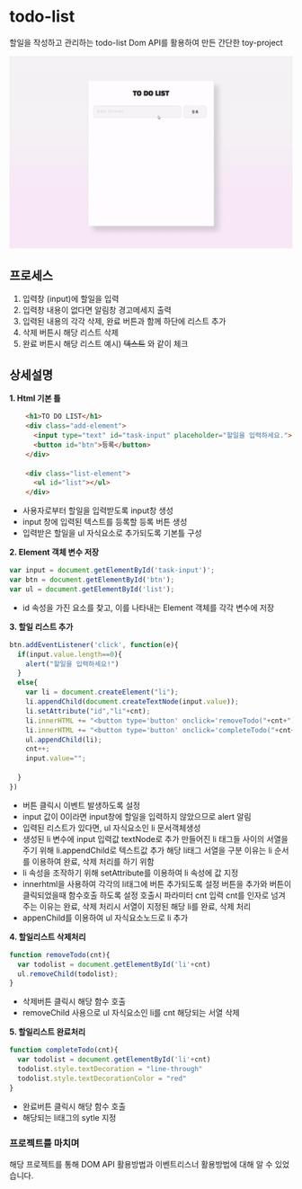 # todo-list
할일을 작성하고 관리하는 todo-list
Dom API를 활용하여 만든 간단한 toy-project

![imng](./to-img.gif)

 ## 프로세스
1. 입력창 (input)에 할일을 입력
2. 입력창 내용이 없다면 알림창 경고메세지 출력
3. 입력된 내용의 각각 삭제, 완료 버튼과 함께 하단에 리스트 추가
4. 삭제 버튼시 해당 리스트 삭제
5. 완료 버튼시 해당 리스트 예시) ~~텍스트~~ 와 같이 체크

## 상세설명

**1. Html 기본 틀**
```html
	<h1>TO DO LIST</h1>
    <div class="add-element">
      <input type="text" id="task-input" placeholder="할일을 입력하세요.">
      <button id="btn">등록</button>
    </div>

    <div class="list-element">
      <ul id="list"></ul>
    </div>
```

- 사용자로부터 할일을 입력받도록 input창 생성
- input 창에 입력된 텍스트를 등록할 등록 버튼 생성
- 입력받은 할일을 ul 자식요소로 추가되도록 기본틀 구성


**2. Element 객체 변수 저장**

```javascript
var input = document.getElementById('task-input')';
var btn = document.getElementById('btn');
var ul = document.getElementById('list');

```
- id 속성을 가진 요소를 찾고, 이를 나타내는 Element 객체를 각각 변수에 저장

**3. 할일 리스트 추가**

```javascript
btn.addEventListener('click', function(e){
  if(input.value.length==0){
    alert("할일을 입력하세요!")
  }
  else{
    var li = document.createElement("li");
    li.appendChild(document.createTextNode(input.value));
	li.setAttribute("id","li"+cnt); 
    li.innerHTML += "<button type='button' onclick='removeTodo("+cnt+")'>삭제</button>";
    li.innerHTML += "<button type='button' onclick='completeTodo("+cnt+")'>완료</button>";
    ul.appendChild(li);
    cnt++;
    input.value="";
  
  }
})

```

- 버튼 클릭시 이벤트 발생하도록 설정
- input 값이 0이라면 input창에 할일을 입력하지 않았으므로 alert 알림
- 입력된 리스트가 있다면, ul 자식요소인 li 문서객체생성
- 생성된 li 변수에 input 입력값 textNode로 추가
만들어진 li 태그들 사이의 서열을 주기 위해 li.appendChild로 텍스트값 추가
해당 li태그 서열을 구분 이유는 li 순서를 이용하여 완료, 삭제 처리를 하기 위함
- li 속성을 조작하기 위해 setAttribute를 이용하여 li 속성에 값 지정
- innerhtml을 사용하여 각각의 li태그에 버튼 추가되도록 설정
버튼을 추가와 버튼이 클릭되었을때 함수호출 하도록 설정
호출시 파라미터 cnt 입력
cnt를 인자로 넘겨주는 이유는 완료, 삭제 처리시 서열이 지정된 해당 li를 완료, 삭제 처리
- appenChild를 이용하여 ul 자식요소노드로 li 추가


**4. 할일리스트 삭제처리**

```javascript
function removeTodo(cnt){
  var todolist = document.getElementById('li'+cnt)
  ul.removeChild(todolist);
}

```
- 삭제버튼 클릭시 해당 함수 호출
- removeChild 사용으로 ul 자식요소인 li를 cnt 해당되는 서열 삭제

**5. 할일리스트 완료처리**

```javascript
function completeTodo(cnt){
  var todolist = document.getElementById('li'+cnt) 
  todolist.style.textDecoration = "line-through"
  todolist.style.textDecorationColor = "red"
}

```

- 완료버튼 클릭시 해당 함수 호출
- 해당되는 li태그의 sytle 지정



### 프로젝트를 마치며
해당 프로젝트를 통해 DOM API 활용방법과 이벤트리스너 활용방법에 대해 알 수 있었습니다.
